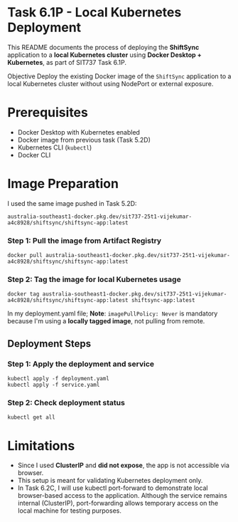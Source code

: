 # Task 6.1P - Local Kubernetes Deployment

This README documents the process of deploying the **ShiftSync** application to a **local Kubernetes cluster** using **Docker Desktop + Kubernetes**, as part of SIT737 Task 6.1P.

Objective
Deploy the existing Docker image of the `ShiftSync` application to a local Kubernetes cluster without using NodePort or external exposure.

# Prerequisites
- Docker Desktop with Kubernetes enabled
- Docker image from previous task (Task 5.2D)
- Kubernetes CLI (`kubectl`)
- Docker CLI

# Image Preparation

I used the same image pushed in Task 5.2D:

```
australia-southeast1-docker.pkg.dev/sit737-25t1-vijekumar-a4c8928/shiftsync/shiftsync-app:latest
```

### Step 1: Pull the image from Artifact Registry
```
docker pull australia-southeast1-docker.pkg.dev/sit737-25t1-vijekumar-a4c8928/shiftsync/shiftsync-app:latest
```

### Step 2: Tag the image for local Kubernetes usage
```
docker tag australia-southeast1-docker.pkg.dev/sit737-25t1-vijekumar-a4c8928/shiftsync/shiftsync-app:latest shiftsync-app:latest
```
In my deployment.yaml file;
**Note**: `imagePullPolicy: Never` is mandatory because I'm using a **locally tagged image**, not pulling from remote.

## Deployment Steps

### Step 1: Apply the deployment and service
```
kubectl apply -f deployment.yaml
kubectl apply -f service.yaml
```

### Step 2: Check deployment status
```
kubectl get all
```

# Limitations
- Since I used **ClusterIP** and **did not expose**, the app is not accessible via browser.
- This setup is meant for validating Kubernetes deployment only.
- In Task 6.2C, I will use kubectl port-forward to demonstrate local browser-based access to the application. Although the service remains internal (ClusterIP), port-forwarding allows temporary access on the local machine for testing purposes.
